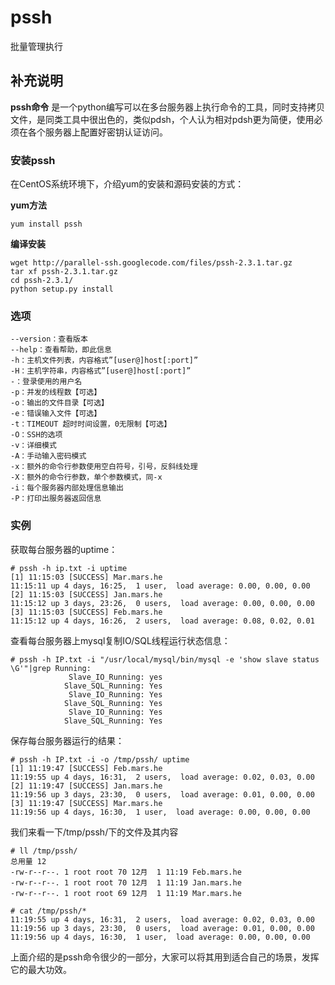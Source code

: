 pssh
===

批量管理执行

## 补充说明

**pssh命令** 是一个python编写可以在多台服务器上执行命令的工具，同时支持拷贝文件，是同类工具中很出色的，类似pdsh，个人认为相对pdsh更为简便，使用必须在各个服务器上配置好密钥认证访问。

### 安装pssh

在CentOS系统环境下，介绍yum的安装和源码安装的方式：

 **yum方法** 

```shell
yum install pssh
```

 **编译安装** 

```shell
wget http://parallel-ssh.googlecode.com/files/pssh-2.3.1.tar.gz
tar xf pssh-2.3.1.tar.gz
cd pssh-2.3.1/
python setup.py install
```

### 选项

```shell
--version：查看版本
--help：查看帮助，即此信息
-h：主机文件列表，内容格式”[user@]host[:port]”
-H：主机字符串，内容格式”[user@]host[:port]”
-：登录使用的用户名
-p：并发的线程数【可选】
-o：输出的文件目录【可选】
-e：错误输入文件【可选】
-t：TIMEOUT 超时时间设置，0无限制【可选】
-O：SSH的选项
-v：详细模式
-A：手动输入密码模式
-x：额外的命令行参数使用空白符号，引号，反斜线处理
-X：额外的命令行参数，单个参数模式，同-x
-i：每个服务器内部处理信息输出
-P：打印出服务器返回信息
```

### 实例

获取每台服务器的uptime：

```shell
# pssh -h ip.txt -i uptime
[1] 11:15:03 [SUCCESS] Mar.mars.he
11:15:11 up 4 days, 16:25,  1 user,  load average: 0.00, 0.00, 0.00
[2] 11:15:03 [SUCCESS] Jan.mars.he
11:15:12 up 3 days, 23:26,  0 users,  load average: 0.00, 0.00, 0.00
[3] 11:15:03 [SUCCESS] Feb.mars.he
11:15:12 up 4 days, 16:26,  2 users,  load average: 0.08, 0.02, 0.01
```

查看每台服务器上mysql复制IO/SQL线程运行状态信息：

```shell
# pssh -h IP.txt -i "/usr/local/mysql/bin/mysql -e 'show slave status \G'"|grep Running:
             Slave_IO_Running: yes
            Slave_SQL_Running: Yes
             Slave_IO_Running: Yes
            Slave_SQL_Running: Yes
             Slave_IO_Running: Yes
            Slave_SQL_Running: Yes
```

保存每台服务器运行的结果：

```shell
# pssh -h IP.txt -i -o /tmp/pssh/ uptime
[1] 11:19:47 [SUCCESS] Feb.mars.he
11:19:55 up 4 days, 16:31,  2 users,  load average: 0.02, 0.03, 0.00
[2] 11:19:47 [SUCCESS] Jan.mars.he
11:19:56 up 3 days, 23:30,  0 users,  load average: 0.01, 0.00, 0.00
[3] 11:19:47 [SUCCESS] Mar.mars.he
11:19:56 up 4 days, 16:30,  1 user,  load average: 0.00, 0.00, 0.00
```

我们来看一下/tmp/pssh/下的文件及其内容

```shell
# ll /tmp/pssh/
总用量 12
-rw-r--r--. 1 root root 70 12月  1 11:19 Feb.mars.he
-rw-r--r--. 1 root root 70 12月  1 11:19 Jan.mars.he
-rw-r--r--. 1 root root 69 12月  1 11:19 Mar.mars.he

# cat /tmp/pssh/*
11:19:55 up 4 days, 16:31,  2 users,  load average: 0.02, 0.03, 0.00
11:19:56 up 3 days, 23:30,  0 users,  load average: 0.01, 0.00, 0.00
11:19:56 up 4 days, 16:30,  1 user,  load average: 0.00, 0.00, 0.00
```

上面介绍的是pssh命令很少的一部分，大家可以将其用到适合自己的场景，发挥它的最大功效。


<!-- Linux命令行搜索引擎：https://github.com/wsdo/linux-complete-guide.git -->
